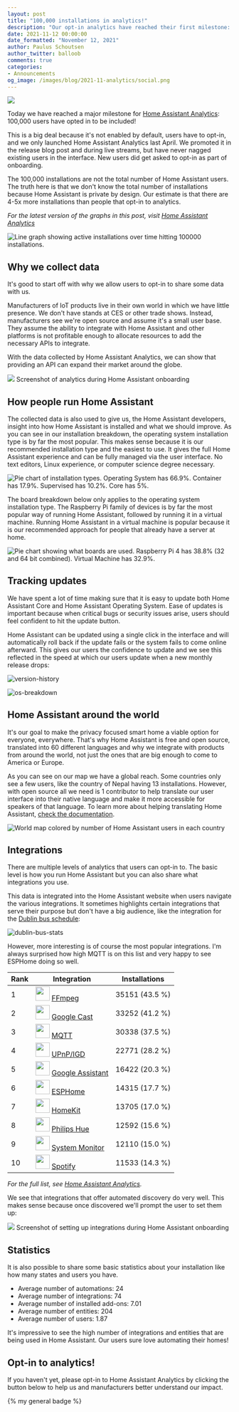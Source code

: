 ```yaml
---
layout: post
title: "100,000 installations in analytics!"
description: "Our opt-in analytics have reached their first milestone: 100k users."
date: 2021-11-12 00:00:00
date_formatted: "November 12, 2021"
author: Paulus Schoutsen
author_twitter: balloob
comments: true
categories:
- Announcements
og_image: /images/blog/2021-11-analytics/social.png
---
```


<img src='/images/blog/2021-11-analytics/social.png' style='border: 0;box-shadow: none;'>

Today we have reached a major milestone for [Home Assistant Analytics][analytics]: 100,000 users have opted in to be included!

This is a big deal because it's not enabled by default, users have to opt-in, and we only launched Home Assistant Analytics last April. We promoted it in the release blog post and during live streams, but have never nagged existing users in the interface. New users did get asked to opt-in as part of onboarding.

The 100,000 installations are not the total number of Home Assistant users. The truth here is that we don't know the total number of installations because Home Assistant is private by design. Our estimate is that there are 4-5x more installations than people that opt-in to analytics.

_For the latest version of the graphs in this post, visit [Home Assistant Analytics][analytics]_

![Line graph showing active installations over time hitting 100000 installations.](/images/blog/2021-11-analytics/active-installations.png)

<!--more-->

## Why we collect data

It's good to start off with why we allow users to opt-in to share some data with us.

Manufacturers of IoT products live in their own world in which we have little presence. We don't have stands at CES or other trade shows. Instead, manufacturers see we're open source and assume it's a small user base. They assume the ability to integrate with Home Assistant and other platforms is not profitable enough to allocate resources to add the necessary APIs to integrate.

With the data collected by Home Assistant Analytics, we can show that providing an API can expand their market around the globe.

<p class='img'>
<img src='/images/blog/2021-11-analytics/onboarding-analytics.png'>
Screenshot of analytics during Home Assistant onboarding
</p>

## How people run Home Assistant

The collected data is also used to give us, the Home Assistant developers, insight into how Home Assistant is installed and what we should improve. As you can see in our installation breakdown, the operating system installation type is by far the most popular. This makes sense because it is our recommended installation type and the easiest to use. It gives the full Home Assistant experience and can be fully managed via the user interface. No text editors, Linux experience, or computer science degree necessary.

![Pie chart of installation types. Operating System has 66.9%. Container has 17.9%. Supervised has 10.2%. Core has 5%.](/images/blog/2021-11-analytics/installation-types.png)

The board breakdown below only applies to the operating system installation type. The Raspberry Pi family of devices is by far the most popular way of running Home Assistant, followed by running it in a virtual machine. Running Home Assistant in a virtual machine is popular because it is our recommended approach for people that already have a server at home.

![Pie chart showing what boards are used. Raspberry Pi 4 has 38.8% (32 and 64 bit combined). Virtual Machine has 32.9%.](/images/blog/2021-11-analytics/board-breakdown.png)

## Tracking updates

We have spent a lot of time making sure that it is easy to update both Home Assistant Core and Home Assistant Operating System. Ease of updates is important because when critical bugs or security issues arise, users should feel confident to hit the update button.

Home Assistant can be updated using a single click in the interface and will automatically roll back if the update fails or the system fails to come online afterward. This gives our users the confidence to update and we see this reflected in the speed at which our users update when a new monthly release drops:

![version-history](/images/blog/2021-11-analytics/version-history.png)

![os-breakdown](/images/blog/2021-11-analytics/os-breakdown.png)

## Home Assistant around the world

It's our goal to make the privacy focused smart home a viable option for everyone, everywhere. That's why Home Assistant is free and open source, translated into 60 different languages and why we integrate with products from around the world, not just the ones that are big enough to come to America or Europe.

As you can see on our map we have a global reach. Some countries only see a few users, like the country of Nepal having 13 installations. However, with open source all we need is 1 contributor to help translate our user interface into their native language and make it more accessible for speakers of that language. To learn more about helping translating Home Assistant, [check the documentation](https://developers.home-assistant.io/docs/translations).

![World map colored by number of Home Assistant users in each country](/images/blog/2021-11-analytics/map.png)

## Integrations

There are multiple levels of analytics that users can opt-in to. The basic level is how you run Home Assistant but you can also share what integrations you use.

This data is integrated into the Home Assistant website when users navigate the various integrations. It sometimes highlights certain integrations that serve their purpose but don't have a big audience, like the integration for the [Dublin bus schedule](/integrations/dublin_bus_transport/):

![dublin-bus-stats](/images/blog/2021-11-analytics/dublin-bus-stats.png)

However, more interesting is of course the most popular integrations. I'm always surprised how high MQTT is on this list and very happy to see ESPHome doing so well.

| Rank | Integration | Installations
| - | - | -
| 1 | <img src='https://brands.home-assistant.io/_/ffmpeg/icon.png' height='32' style='border: 0; box-shadow: 0'> [FFmpeg](/integrations/ffmpeg/) | 35151 (43.5 %)
| 2 | <img src='https://brands.home-assistant.io/_/cast/icon.png' height='32' style='border: 0; box-shadow: 0'> [Google Cast](/integrations/cast/) | 33252 (41.2 %)
| 3 | <img src='https://brands.home-assistant.io/_/mqtt/icon.png' height='32' style='border: 0; box-shadow: 0'> [MQTT](/integrations/mqtt/) | 30338 (37.5 %)
| 4 | <img src='https://brands.home-assistant.io/_/upnp/icon.png' height='32' style='border: 0; box-shadow: 0'> [UPnP/IGD](/integrations/upnp/) | 22771 (28.2 %)
| 5 | <img src='https://brands.home-assistant.io/_/google_assistant/icon.png' height='32' style='border: 0; box-shadow: 0'> [Google Assistant](/integrations/google_assistant/) | 16422 (20.3 %)
| 6 | <img src='https://brands.home-assistant.io/_/esphome/icon.png' height='32' style='border: 0; box-shadow: 0'> [ESPHome](/integrations/esphome/) | 14315 (17.7 %)
| 7 | <img src='https://brands.home-assistant.io/_/homekit/icon.png' height='32' style='border: 0; box-shadow: 0'> [HomeKit](/integrations/homekit/) | 13705 (17.0 %)
| 8 | <img src='https://brands.home-assistant.io/_/hue/icon.png' height='32' style='border: 0; box-shadow: 0'> [Philips Hue](/integrations/hue/) | 12592 (15.6 %)
| 9 | <img src='https://brands.home-assistant.io/_/system_monitor/icon.png' height='32' style='border: 0; box-shadow: 0'> [System Monitor](/integrations/system_monitor/) |	12110 (15.0 %)
| 10 | <img src='https://brands.home-assistant.io/_/spotify/icon.png' height='32' style='border: 0; box-shadow: 0'> [Spotify](/integrations/spotify/) | 11533 (14.3 %)

_For the full list, see [Home Assistant Analytics][analytics-integrations]._

We see that integrations that offer automated discovery do very well. This makes sense because once discovered we'll prompt the user to set them up:

<p class='img'>
<img src='/images/blog/2021-11-analytics/onboarding-discovery.png'>
Screenshot of setting up integrations during Home Assistant onboarding
</p>

## Statistics

It is also possible to share some basic statistics about your installation like how many states and users you have.

- Average number of automations: 24
- Average number of integrations: 74
- Average number of installed add-ons: 7.01
- Average number of entities: 204
- Average number of users: 1.87

It's impressive to see the high number of integrations and entities that are being used in Home Assistant. Our users sure love automating their homes!

## Opt-in to analytics!

If you haven't yet, please opt-in to Home Assistant Analytics by clicking the button below to help us and manufacturers better understand our impact.

{% my general badge %}

[analytics]: https://analytics.home-assistant.io
[analytics-integrations]: https://analytics.home-assistant.io/#integrations
[analytics-source]: https://github.com/home-assistant/analytics.home-assistant.io/
